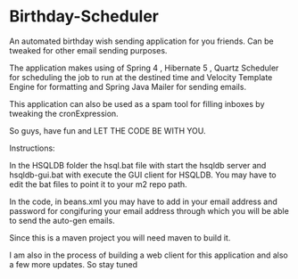 # Birthday-Scheduler
An automated birthday wish sending application for you friends. Can be tweaked for other email sending purposes.

The application makes using of Spring 4 , Hibernate 5 , Quartz Scheduler for scheduling the job to run at the destined time and Velocity Template Engine for formatting and Spring Java Mailer for sending emails.

This application can also be used as a spam tool for filling inboxes by tweaking the cronExpression.

So guys, have fun and LET THE CODE BE WITH YOU.

Instructions:

In the HSQLDB folder the hsql.bat file with start the hsqldb server and hsqldb-gui.bat with execute the GUI client for HSQLDB.
You may have to edit the bat files to point it to your m2 repo path.

In the code, in beans.xml you may have to add in your email address and password for congifuring your email address through which you will be able to send the auto-gen emails.

Since this is a maven project you will need maven to build it.

I am also in the process of building a web client for this application and also a few more updates. So stay tuned
